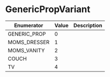 # GenericPropVariant

| Enumerator    | Value | Description |
| ------------- | ----- | ----------- |
| GENERIC\_PROP | 0     |             |
| MOMS\_DRESSER | 1     |             |
| MOMS\_VANITY  | 2     |             |
| COUCH         | 3     |             |
| TV            | 4     |             |
